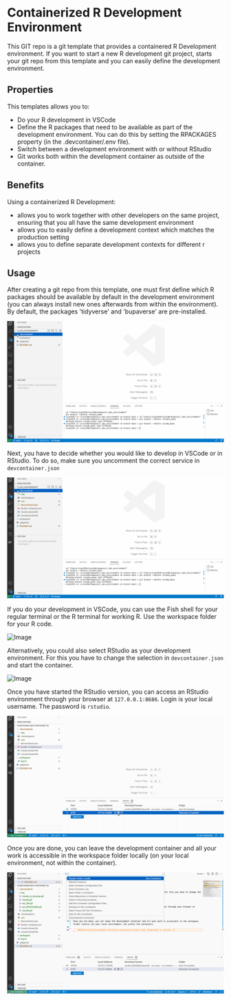 # Containerized R Development Environment

This GIT repo is a git template that provides a containered R Development environment. If you want to start a new R development git project, starts your git repo from this template and you can easily define the development environment. 

## Properties
This templates allows you to:

- Do your R development in VSCode
- Define the R packages that need to be available as part of the development environment. You can do this by setting the RPACKAGES property (in the .devcontainer/.env file).
- Switch between a development environment with or without RStudio
- Git works both within the development container as outside of the container.

## Benefits
Using a containerized R Development:
- allows you to work together with other developers on the same project, ensuring that you all have the same development environment
- allows you to easily define a development context which matches the production setting
- allows you to define separate development contexts for different r projects

## Usage
After creating a git repo from this template, one must first define which R packages should be available by default in the development environment (you can always install new ones afterwards from within the environment). By default, the packages 'tidyverse' and 'bupaverse' are pre-installed.

![Image](.devcontainer/img/set_RPACKAGES.gif)

Next, you have to decide whether you would like to develop in VSCode or in RStudio. To do so, make sure you uncomment the correct service in ``devcontainer.json``

![Image](.devcontainer/img/set_IDE.gif)

If you do your development in VSCode, you can use the Fish shell for your regular terminal or the R terminal for working R. Use the workspace folder for your R code.

![Image](.devcontainer/img/vscode.gif)

Alternatively, you could also select RStudio as your development environment. For this you have to change the selection in ``devcontainer.json`` and start the container.

![Image](.devcontainer/img/rstudio.gif)

Once you have started the RStudio version, you can access an RStudio environment through your browser at ``127.0.0.1:8686``. Login is your local username. The password is ``rstudio``.

![Image](.devcontainer/img/rstudio_in_browser.gif)

Once you are done, you can leave the development container and all your work is accessible in the workspace folder locally (on your local environment, not within the container).

![Image](.devcontainer/img/close.gif)
